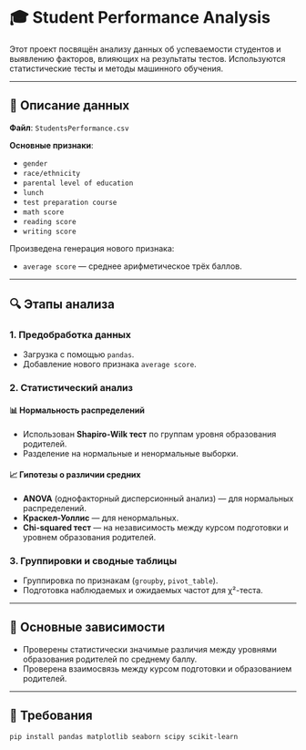 # 🎓 Student Performance Analysis

Этот проект посвящён анализу данных об успеваемости студентов и выявлению факторов, влияющих на результаты тестов. Используются статистические тесты и методы машинного обучения.

---

## 📁 Описание данных

**Файл**: `StudentsPerformance.csv`

**Основные признаки**:
- `gender`
- `race/ethnicity`
- `parental level of education`
- `lunch`
- `test preparation course`
- `math score`
- `reading score`
- `writing score`

Произведена генерация нового признака:
- `average score` — среднее арифметическое трёх баллов.

---

## 🔍 Этапы анализа

### 1. Предобработка данных
- Загрузка с помощью `pandas`.
- Добавление нового признака `average score`.

### 2. Статистический анализ
#### 📊 Нормальность распределений
- Использован **Shapiro-Wilk тест** по группам уровня образования родителей.
- Разделение на нормальные и ненормальные выборки.

#### 📈 Гипотезы о различии средних
- **ANOVA** (однофакторный дисперсионный анализ) — для нормальных распределений.
- **Краскел-Уоллис** — для ненормальных.
- **Chi-squared тест** — на независимость между курсом подготовки и уровнем образования родителей.

### 3. Группировки и сводные таблицы
- Группировка по признакам (`groupby`, `pivot_table`).
- Подготовка наблюдаемых и ожидаемых частот для χ²-теста.

---

## 📌 Основные зависимости

- Проверены статистически значимые различия между уровнями образования родителей по среднему баллу.
- Проверена взаимосвязь между курсом подготовки и образованием родителей.

---

## 🧩 Требования

```bash
pip install pandas matplotlib seaborn scipy scikit-learn
